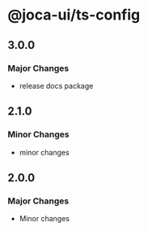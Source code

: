 # @joca-ui/ts-config

## 3.0.0

### Major Changes

- release docs package

## 2.1.0

### Minor Changes

- minor changes

## 2.0.0

### Major Changes

- Minor changes
